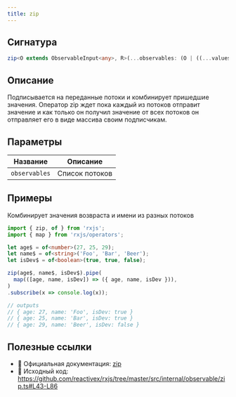 ```yaml
---
title: zip
---
```


## Сигнатура

```typescript
zip<O extends ObservableInput<any>, R>(...observables: (O | ((...values: ObservedValueOf<O>[]) => R))[]): Observable<ObservedValueOf<O>[] | R>
```

## Описание

Подписывается на переданные потоки и комбинирует пришедшие значения. Оператор zip ждет пока каждый из потоков отправит значение и как только он получил значение от всех потоков он отправляет его в виде массива своим подписчикам.

## Параметры

| Название | Описание |
|-|-|
| `observables` | Список потоков |

## Примеры

Комбинирует значения возвраста и имени из разных потоков

```typescript
import { zip, of } from 'rxjs';
import { map } from 'rxjs/operators';

let age$ = of<number>(27, 25, 29);
let name$ = of<string>('Foo', 'Bar', 'Beer');
let isDev$ = of<boolean>(true, true, false);

zip(age$, name$, isDev$).pipe(
  map(([age, name, isDev]) => ({ age, name, isDev })),
)
.subscribe(x => console.log(x));

// outputs
// { age: 27, name: 'Foo', isDev: true }
// { age: 25, name: 'Bar', isDev: true }
// { age: 29, name: 'Beer', isDev: false }
```

## Полезные ссылки

- 📰 Официальная документация: [zip](https://rxjs.dev/api/index/function/zip)
- 📁 Исходный код: https://github.com/reactivex/rxjs/tree/master/src/internal/observable/zip.ts#L43-L86

